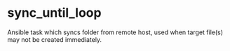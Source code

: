 # sync_until_loop

Ansible task which syncs folder from remote host, used when target file(s) may not be created immediately.
